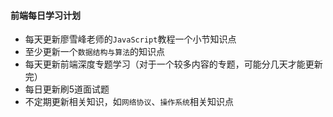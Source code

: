 ﻿#### 前端每日学习计划
* 每天更新廖雪峰老师的`JavaScript`教程一个小节知识点
* 至少更新一个`数据结构与算法`的知识点
* 每天更新前端深度专题学习（对于一个较多内容的专题，可能分几天才能更新完）
* 每日更新刷5道面试题
* 不定期更新相关知识，如`网络协议`、`操作系统`相关知识点